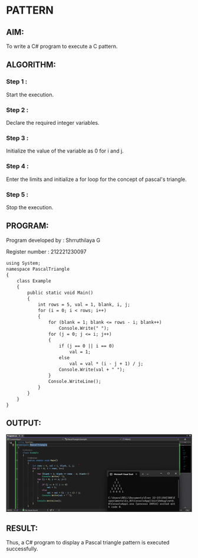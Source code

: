 # PATTERN

## AIM:
To write a C# program to execute a C pattern.
## ALGORITHM:
### Step 1 :
Start the execution.
### Step 2 :
Declare the required integer variables.
### Step 3 :
Initialize the value of the variable as 0 for i and j.
### Step 4 :
Enter the limits and initialize a for loop for the concept of pascal's triangle.
### Step 5 :
Stop the execution. 
## PROGRAM:
Program developed by : Shrruthilaya G

Register number : 212221230097
```
using System;
namespace PascalTriangle
{
    class Example
    {
        public static void Main()
        {
            int rows = 5, val = 1, blank, i, j;
            for (i = 0; i < rows; i++)
            {
                for (blank = 1; blank <= rows - i; blank++)
                    Console.Write(" ");
                for (j = 0; j <= i; j++)
                {
                    if (j == 0 || i == 0)
                        val = 1;
                    else
                        val = val * (i - j + 1) / j;
                    Console.Write(val + " ");
                }
                Console.WriteLine();
            }
        }
    }
}
```
## OUTPUT:
![](output1.png)
## RESULT:
Thus, a C# program to display a Pascal triangle pattern is executed successfully.
